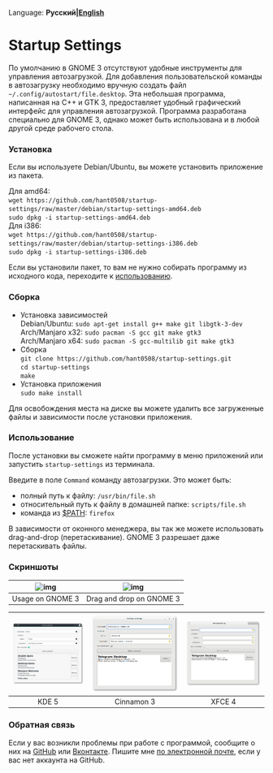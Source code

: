 Language: **Русский|[English](/README.md)**

# Startup Settings

По умолчанию в GNOME 3 отсутствуют удобные инструменты для управления автозагрузкой.
Для добавления пользовательской команды в автозагрузку необходимо вручную создать
файл `~/.config/autostart/file.desktop`. Эта небольшая программа, написанная на C++ и
GTK 3, предоставляет удобный графический интерфейс для управления автозагрузкой.
Программа разработана специально для GNOME 3, однако может быть использована и в
любой другой среде рабочего стола.

### Установка

Если вы используете Debian/Ubuntu, вы можете установить приложение из пакета.

Для amd64: <br />
`wget https://github.com/hant0508/startup-settings/raw/master/debian/startup-settings-amd64.deb` <br />
`sudo dpkg -i startup-settings-amd64.deb` <br />
Для i386: <br />
`wget https://github.com/hant0508/startup-settings/raw/master/debian/startup-settings-i386.deb` <br />
`sudo dpkg -i startup-settings-i386.deb`

Если вы установили пакет, то вам не нужно собирать программу из исходного кода, переходите к [использованию](#Использование).

### Сборка

- Установка зависимостей <br />
Debian/Ubuntu: `sudo apt-get install g++ make git libgtk-3-dev` <br />
Arch/Manjaro x32: `sudo pacman -S gcc git make gtk3` <br />
Arch/Manjaro x64: `sudo pacman -S gcc-multilib git make gtk3` <br />
- Сборка <br />
`git clone https://github.com/hant0508/startup-settings.git` <br />
`cd startup-settings` <br />
`make`
- Установка приложения <br />
`sudo make install`

Для освобождения места на диске вы можете удалить все загруженные файлы и зависимости
после установки приложения. 

### Использование

После установки вы сможете найти программу в меню приложений или запустить
`startup-settings` из терминала.

Введите в поле `Command` команду автозагрузки. Это может быть:
- полный путь к файлу: `/usr/bin/file.sh`
- относительный путь к файлу в домашней папке: `scripts/file.sh`
- команда из [$PATH](https://ru.wikipedia.org/wiki/PATH_(%D0%BF%D0%B5%D1%80%D0%B5%D0%BC%D0%B5%D0%BD%D0%BD%D0%B0%D1%8F)): `firefox`

В зависимости от оконного менеджера, вы так же можете использовать drag-and-drop
(перетаскивание). GNOME 3 разрешает даже перетаскивать файлы.

### Скриншоты

![img](https://raw.githubusercontent.com/hant0508-zz/tmp/master/startup-settings/gif201.gif) | ![img](https://raw.githubusercontent.com/hant0508-zz/tmp/master/startup-settings/gif202.gif)
:---:|:---:
Usage on GNOME 3 | Drag and drop on GNOME 3

![alt-text](https://raw.githubusercontent.com/hant0508-zz/tmp/master/startup-settings/kde.png "KDE 5") | ![alt-text](https://raw.githubusercontent.com/hant0508-zz/tmp/master/startup-settings/cinnamon.png "Cinnamon 3") |  ![alt-text](https://raw.githubusercontent.com/hant0508-zz/tmp/master/startup-settings/xfce4.png "XFCE 4")
:-------------------------:|:-------------------------:|:-------------------------:
KDE 5                      | Cinnamon 3                | XFCE 4          

### Обратная связь

Если у вас возникли проблемы при работе с программой, сообщите о них на
[GitHub](https://github.com/hant0508/startup-settings/issues/new) или
[Вконтакте](https://vk.com/im?sel=116615188). Пишите мне [по электронной
почте](mailto:hant0508@gmail.com?subject=GitHub%20issue%20|%20Startup), если у вас нет
аккаунта на GitHub. 

